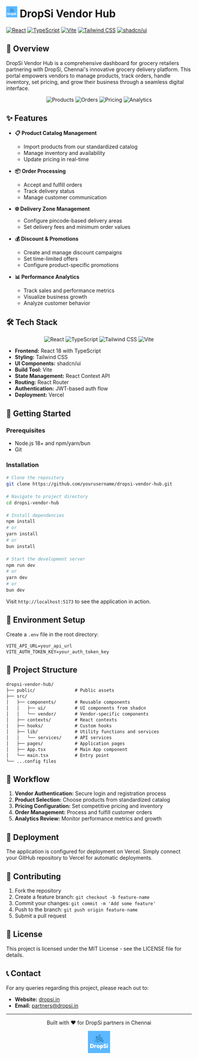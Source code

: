 # <img src="/public/android-chrome-512x512.png" alt="DropSi Logo" width="30"/> DropSi Vendor Hub

[![React](https://img.shields.io/badge/React-18-61DAFB?style=flat-square&logo=react)](https://reactjs.org/)
[![TypeScript](https://img.shields.io/badge/TypeScript-5-3178C6?style=flat-square&logo=typescript)](https://www.typescriptlang.org/)
[![Vite](https://img.shields.io/badge/Vite-5-646CFF?style=flat-square&logo=vite)](https://vitejs.dev/)
[![Tailwind CSS](https://img.shields.io/badge/Tailwind-3-38B2AC?style=flat-square&logo=tailwind-css)](https://tailwindcss.com/)
[![shadcn/ui](https://img.shields.io/badge/shadcn/ui-latest-000?style=flat-square)](https://ui.shadcn.com/)

## 🚀 Overview

DropSi Vendor Hub is a comprehensive dashboard for grocery retailers partnering with DropSi, Chennai's innovative grocery delivery platform. This portal empowers vendors to manage products, track orders, handle inventory, set pricing, and grow their business through a seamless digital interface.

<div align="center">
  <img src="https://img.shields.io/badge/🛒%20Products-Manage-5CB8FF?style=for-the-badge" alt="Products" />
  <img src="https://img.shields.io/badge/📦%20Orders-Track-5CB8FF?style=for-the-badge" alt="Orders" />
  <img src="https://img.shields.io/badge/💰%20Pricing-Optimize-5CB8FF?style=for-the-badge" alt="Pricing" />
  <img src="https://img.shields.io/badge/📊%20Analytics-Grow-5CB8FF?style=for-the-badge" alt="Analytics" />
</div>

## ✨ Features

- **📋 Product Catalog Management**
  - Import products from our standardized catalog
  - Manage inventory and availability
  - Update pricing in real-time
  
- **📦 Order Processing**
  - Accept and fulfill orders
  - Track delivery status
  - Manage customer communication
  
- **🌐 Delivery Zone Management**
  - Configure pincode-based delivery areas
  - Set delivery fees and minimum order values
  
- **💰 Discount & Promotions**
  - Create and manage discount campaigns
  - Set time-limited offers
  - Configure product-specific promotions
  
- **📊 Performance Analytics**
  - Track sales and performance metrics
  - Visualize business growth
  - Analyze customer behavior

## 🛠️ Tech Stack

<div align="center">
  <img src="https://cdn.jsdelivr.net/gh/devicons/devicon/icons/react/react-original.svg" width="50" height="50" alt="React" title="React" />
  <img src="https://cdn.jsdelivr.net/gh/devicons/devicon/icons/typescript/typescript-original.svg" width="50" height="50" alt="TypeScript" title="TypeScript" />
  <img src="https://cdn.jsdelivr.net/gh/devicons/devicon/icons/tailwindcss/tailwindcss-plain.svg" width="50" height="50" alt="Tailwind CSS" title="Tailwind CSS" />
  <img src="https://vitejs.dev/logo.svg" width="50" height="50" alt="Vite" title="Vite" />
</div>

- **Frontend:** React 18 with TypeScript
- **Styling:** Tailwind CSS
- **UI Components:** shadcn/ui
- **Build Tool:** Vite
- **State Management:** React Context API
- **Routing:** React Router
- **Authentication:** JWT-based auth flow
- **Deployment:** Vercel

## 🚀 Getting Started

### Prerequisites

- Node.js 18+ and npm/yarn/bun
- Git

### Installation

```bash
# Clone the repository
git clone https://github.com/yourusername/dropsi-vendor-hub.git

# Navigate to project directory
cd dropsi-vendor-hub

# Install dependencies
npm install
# or
yarn install
# or
bun install

# Start the development server
npm run dev
# or
yarn dev
# or
bun dev
```

Visit `http://localhost:5173` to see the application in action.

## 🔧 Environment Setup

Create a `.env` file in the root directory:

```env
VITE_API_URL=your_api_url
VITE_AUTH_TOKEN_KEY=your_auth_token_key
```

## 📂 Project Structure

```
dropsi-vendor-hub/
├── public/               # Public assets
├── src/
│   ├── components/       # Reusable components
│   │   ├── ui/           # UI components from shadcn
│   │   └── vendor/       # Vendor-specific components
│   ├── contexts/         # React contexts
│   ├── hooks/            # Custom hooks
│   ├── lib/              # Utility functions and services
│   │   └── services/     # API services
│   ├── pages/            # Application pages
│   ├── App.tsx           # Main App component
│   └── main.tsx          # Entry point
└── ...config files
```

## 🔄 Workflow

1. **Vendor Authentication:** Secure login and registration process
2. **Product Selection:** Choose products from standardized catalog
3. **Pricing Configuration:** Set competitive pricing and inventory
4. **Order Management:** Process and fulfill customer orders
5. **Analytics Review:** Monitor performance metrics and growth

## 🚢 Deployment

The application is configured for deployment on Vercel. Simply connect your GitHub repository to Vercel for automatic deployments.

## 🤝 Contributing

1. Fork the repository
2. Create a feature branch: `git checkout -b feature-name`
3. Commit your changes: `git commit -m 'Add some feature'`
4. Push to the branch: `git push origin feature-name`
5. Submit a pull request

## 📄 License

This project is licensed under the MIT License - see the LICENSE file for details.

## 📞 Contact

For any queries regarding this project, please reach out to:

- **Website:** [dropsi.in](https://dropsi.in)
- **Email:** partners@dropsi.in

---

<div align="center">
  <p>Built with ❤️ for DropSi partners in Chennai</p>
  <img src="/public/android-chrome-192x192.png" alt="DropSi Logo" width="60"/>
</div>
